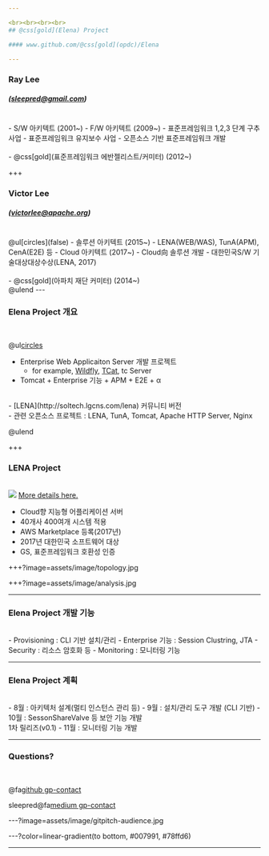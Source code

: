 ```yaml
---

<br><br><br><br>
## @css[gold](Elena) Project

#### www.github.com/@css[gold](opdc)/Elena

---
```


### Ray Lee
##### (sleepred@gmail.com)
<br>  
- S/W 아키텍트 (2001~) 
- F/W 아키텍트 (2009~)
  - 표준프레임워크 1,2,3 단계 구추 사업
  - 표준프레임워크 유지보수 사업  
  - 오픈소스 기반 표준프레임워크 개발 
<br><br>  
- @css[gold](표준프레임워크 에반젤리스트/커미터) (2012~) 

+++

### Victor Lee 
##### (victorlee@apache.org)
<br>  
@ul[circles](false)
- 솔루션 아키텍트 (2015~)
  - LENA(WEB/WAS), TunA(APM), CenA(E2E) 등  
- Cloud 아키텍트 (2017~)
  - Cloud向 솔루션 개발
  - 대한민국S/W 기술대상대상수상(LENA, 2017)<br>
<br>
- @css[gold](아파치 재단 커미터) (2014~) 
<br>
@ulend
---

### Elena Project 개요
<br>

@ul[circles](true)

- Enterprise Web Applicaiton Server 개발 프로젝트 
  + for example, [Wildfly](http://wildfly.org/about/), [TCat](https://www.mulesoft.com/tcat/leading-enterprise-apache-tomcat-application-server), tc Server
- Tomcat + Enterprise 기능 + APM + E2E + α
<br>
- [LENA](http://soltech.lgcns.com/lena) 커뮤니티 버전 
<br>
- 관련 오픈소스 프로젝트 : LENA, TunA, Tomcat, Apache HTTP Server, Nginx

@ulend

+++

### LENA Project

<br>
<div class="left2">
    <img src="./assets/image/lena-logo.jpg">
    <a href="http://soltech.lgcns.com/lena" class="pro-link">
    More details here.</a>
</div>
<div class="right2">
    <ul>
        <li>Cloud향 지능형 어플리케이션 서버</li>
        <li>40개사 400여개 시스템 적용</li>
        <li>AWS Marketplace 등록(2017년)</li>     
        <li>2017년 대한민국 소프트웨어 대상</li>
        <li>GS, 표준프레임워크 호환성 인증</li>
    </ul>
</div>

+++?image=assets/image/topology.jpg

+++?image=assets/image/analysis.jpg

---

### Elena Project 개발 기능 
<br>
- Provisioning : CLI 기반 설치/관리
- Enterprise 기능 : Session Clustring, JTA
- Security : 리소스 암호화 등
- Monitoring : 모니터링 기능

---

### Elena Project 계획  
<br>
- 8월 : 아키텍처 설계(멀티 인스턴스 관리 등)
- 9월 : 설치/관리 도구 개발 (CLI 기반)
- 10월 : SessonShareValve 등 보안 기능 개발<br>
         1차 릴리즈(v0.1)
- 11월 : 모니터링 기능 개발

---

### Questions?

<br>

@fa[github gp-contact](opdc)

sleepred@fa[medium gp-contact](@gmail.com)

---?image=assets/image/gitpitch-audience.jpg


---?color=linear-gradient(to bottom, #007991, #78ffd6)


---
